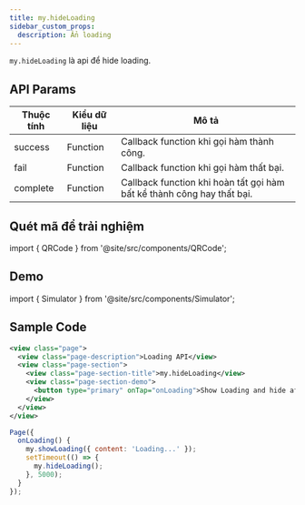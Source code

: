 ```yaml
---
title: my.hideLoading
sidebar_custom_props:
  description: Ẩn loading
---
```


`my.hideLoading` là api để hide loading.

## API Params

| Thuộc tính | Kiểu dữ liệu | Mô tả                                                                  |
| ---------- | ------------ | ---------------------------------------------------------------------- |
| success    | Function     | Callback function khi gọi hàm thành công.                              |
| fail       | Function     | Callback function khi gọi hàm thất bại.                                |
| complete   | Function     | Callback function khi hoàn tất gọi hàm bất kể thành công hay thất bại. |

## Quét mã để trải nghiệm

import { QRCode } from '@site/src/components/QRCode';

<QRCode page="pages/api/loading/index" />

## Demo

import { Simulator } from '@site/src/components/Simulator';

<Simulator page="pages/api/loading/index" />

## Sample Code

```xml title=index.txml
<view class="page">
  <view class="page-description">Loading API</view>
  <view class="page-section">
    <view class="page-section-title">my.hideLoading</view>
    <view class="page-section-demo">
      <button type="primary" onTap="onLoading">Show Loading and hide after 5s</button>
    </view>
  </view>
</view>
```

```js title=index.js
Page({
  onLoading() {
    my.showLoading({ content: 'Loading...' });
    setTimeout(() => {
      my.hideLoading();
    }, 5000);
  }
});
```
